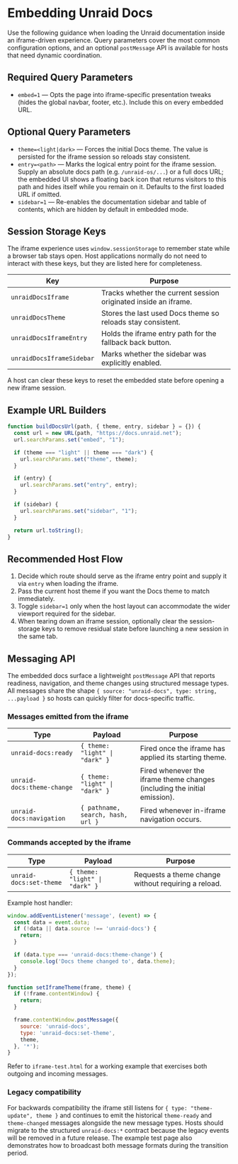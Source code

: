 # Embedding Unraid Docs

Use the following guidance when loading the Unraid documentation inside an iframe-driven experience. Query parameters cover the most common configuration options, and an optional `postMessage` API is available for hosts that need dynamic coordination.

## Required Query Parameters

- `embed=1` — Opts the page into iframe-specific presentation tweaks (hides the global navbar, footer, etc.). Include this on every embedded URL.

## Optional Query Parameters

- `theme=<light|dark>` — Forces the initial Docs theme. The value is persisted for the iframe session so reloads stay consistent.
- `entry=<path>` — Marks the logical entry point for the iframe session. Supply an absolute docs path (e.g. `/unraid-os/...`) or a full docs URL; the embedded UI shows a floating back icon that returns visitors to this path and hides itself while you remain on it. Defaults to the first loaded URL if omitted.
- `sidebar=1` — Re-enables the documentation sidebar and table of contents, which are hidden by default in embedded mode.

## Session Storage Keys

The iframe experience uses `window.sessionStorage` to remember state while a browser tab stays open. Host applications normally do not need to interact with these keys, but they are listed here for completeness.

| Key                       | Purpose                                                         |
| ------------------------- | --------------------------------------------------------------- |
| `unraidDocsIframe`        | Tracks whether the current session originated inside an iframe. |
| `unraidDocsTheme`         | Stores the last used Docs theme so reloads stay consistent.     |
| `unraidDocsIframeEntry`   | Holds the iframe entry path for the fallback back button.       |
| `unraidDocsIframeSidebar` | Marks whether the sidebar was explicitly enabled.               |

A host can clear these keys to reset the embedded state before opening a new iframe session.

## Example URL Builders

```js
function buildDocsUrl(path, { theme, entry, sidebar } = {}) {
  const url = new URL(path, "https://docs.unraid.net");
  url.searchParams.set("embed", "1");

  if (theme === "light" || theme === "dark") {
    url.searchParams.set("theme", theme);
  }

  if (entry) {
    url.searchParams.set("entry", entry);
  }

  if (sidebar) {
    url.searchParams.set("sidebar", "1");
  }

  return url.toString();
}
```

## Recommended Host Flow

1. Decide which route should serve as the iframe entry point and supply it via `entry` when loading the iframe.
2. Pass the current host theme if you want the Docs theme to match immediately.
3. Toggle `sidebar=1` only when the host layout can accommodate the wider viewport required for the sidebar.
4. When tearing down an iframe session, optionally clear the session-storage keys to remove residual state before launching a new session in the same tab.

## Messaging API

The embedded docs surface a lightweight `postMessage` API that reports readiness, navigation, and theme changes using structured message types. All messages share the shape `{ source: "unraid-docs", type: string, ...payload }` so hosts can quickly filter for docs-specific traffic.

### Messages emitted from the iframe

| Type                       | Payload                           | Purpose                                                                   |
| -------------------------- | --------------------------------- | ------------------------------------------------------------------------- |
| `unraid-docs:ready`        | `{ theme: "light" \| "dark" }`    | Fired once the iframe has applied its starting theme.                     |
| `unraid-docs:theme-change` | `{ theme: "light" \| "dark" }`    | Fired whenever the iframe theme changes (including the initial emission). |
| `unraid-docs:navigation`   | `{ pathname, search, hash, url }` | Fired whenever in-iframe navigation occurs.                               |

### Commands accepted by the iframe

| Type                    | Payload                        | Purpose                                             |
| ----------------------- | ------------------------------ | --------------------------------------------------- |
| `unraid-docs:set-theme` | `{ theme: "light" \| "dark" }` | Requests a theme change without requiring a reload. |

Example host handler:

```js
window.addEventListener('message', (event) => {
  const data = event.data;
  if (!data || data.source !== 'unraid-docs') {
    return;
  }

  if (data.type === 'unraid-docs:theme-change') {
    console.log('Docs theme changed to', data.theme);
  }
});

function setIframeTheme(frame, theme) {
  if (!frame.contentWindow) {
    return;
  }

  frame.contentWindow.postMessage({
    source: 'unraid-docs',
    type: 'unraid-docs:set-theme',
    theme,
  }, '*');
}
```

Refer to `iframe-test.html` for a working example that exercises both outgoing and incoming messages.

### Legacy compatibility

For backwards compatibility the iframe still listens for `{ type: "theme-update", theme }` and continues to emit the historical `theme-ready` and `theme-changed` messages alongside the new message types. Hosts should migrate to the structured `unraid-docs:*` contract because the legacy events will be removed in a future release. The example test page also demonstrates how to broadcast both message formats during the transition period.
